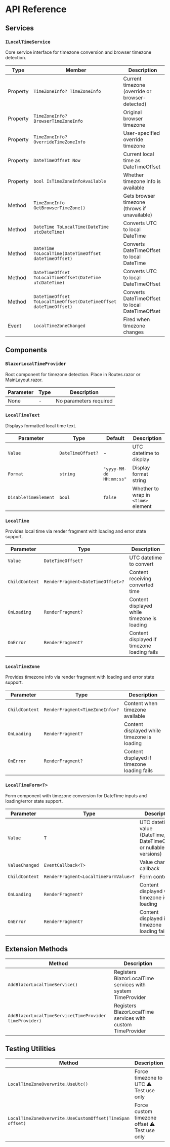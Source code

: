 # API Reference

## Services

### `ILocalTimeService`
Core service interface for timezone conversion and browser timezone detection.

| Type | Member | Description |
|------|--------|-------------|
| Property | `TimeZoneInfo? TimeZoneInfo` | Current timezone (override or browser-detected) |
| Property | `TimeZoneInfo? BrowserTimeZoneInfo` | Original browser timezone |
| Property | `TimeZoneInfo? OverrideTimeZoneInfo` | User-specified override timezone |
| Property | `DateTimeOffset Now` | Current local time as DateTimeOffset |
| Property | `bool IsTimeZoneInfoAvailable` | Whether timezone info is available |
| Method | `TimeZoneInfo GetBrowserTimeZone()` | Gets browser timezone (throws if unavailable) |
| Method | `DateTime ToLocalTime(DateTime utcDateTime)` | Converts UTC to local DateTime |
| Method | `DateTime ToLocalTime(DateTimeOffset dateTimeOffset)` | Converts DateTimeOffset to local DateTime |
| Method | `DateTimeOffset ToLocalTimeOffset(DateTime utcDateTime)` | Converts UTC to local DateTimeOffset |
| Method | `DateTimeOffset ToLocalTimeOffset(DateTimeOffset dateTimeOffset)` | Converts DateTimeOffset to local DateTimeOffset |
| Event | `LocalTimeZoneChanged` | Fired when timezone changes |

## Components

### `BlazorLocalTimeProvider`
Root component for timezone detection. Place in Routes.razor or MainLayout.razor.

| Parameter | Type | Description |
|-----------|------|-------------|
| None | - | No parameters required |

### `LocalTimeText`
Displays formatted local time text.

| Parameter | Type | Default | Description |
|-----------|------|---------|-------------|
| `Value` | `DateTimeOffset?` | - | UTC datetime to display |
| `Format` | `string` | `"yyyy-MM-dd HH:mm:ss"` | Display format string |
| `DisableTimeElement` | `bool` | `false` | Whether to wrap in `<time>` element |

### `LocalTime`
Provides local time via render fragment with loading and error state support.

| Parameter | Type | Description |
|-----------|------|-------------|
| `Value` | `DateTimeOffset?` | UTC datetime to convert |
| `ChildContent` | `RenderFragment<DateTimeOffset>?` | Content receiving converted time |
| `OnLoading` | `RenderFragment?` | Content displayed while timezone is loading |
| `OnError` | `RenderFragment?` | Content displayed if timezone loading fails |

### `LocalTimeZone`
Provides timezone info via render fragment with loading and error state support.

| Parameter | Type | Description |
|-----------|------|-------------|
| `ChildContent` | `RenderFragment<TimeZoneInfo>?` | Content when timezone available |
| `OnLoading` | `RenderFragment?` | Content displayed while timezone is loading |
| `OnError` | `RenderFragment?` | Content displayed if timezone loading fails |

### `LocalTimeForm<T>`
Form component with timezone conversion for DateTime inputs and loading/error state support.

| Parameter | Type | Description |
|-----------|------|-------------|
| `Value` | `T` | UTC datetime value (DateTime, DateTimeOffset, or nullable versions) |
| `ValueChanged` | `EventCallback<T>` | Value change callback |
| `ChildContent` | `RenderFragment<LocalTimeFormValue>?` | Form content |
| `OnLoading` | `RenderFragment?` | Content displayed while timezone is loading |
| `OnError` | `RenderFragment?` | Content displayed if timezone loading fails |

## Extension Methods

| Method | Description |
|--------|-------------|
| `AddBlazorLocalTimeService()` | Registers BlazorLocalTime services with system TimeProvider |
| `AddBlazorLocalTimeService(TimeProvider timeProvider)` | Registers BlazorLocalTime services with custom TimeProvider |

## Testing Utilities

| Method | Description |
|--------|-------------|
| `LocalTimeZoneOverwrite.UseUtc()` | Force timezone to UTC ⚠️ Test use only |
| `LocalTimeZoneOverwrite.UseCustomOffset(TimeSpan offset)` | Force custom timezone offset ⚠️ Test use only |